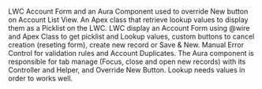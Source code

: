 LWC Account Form and an Aura Component used to override New button on Account List View. An Apex class that retrieve lookup values to display them as a Picklist on the LWC.
LWC display an Account Form using @wire and Apex Class to get picklist and Lookup values, custom buttons to cancel creation (reseting form), create new record or Save & New. Manual Error Control for validation rules and Account Duplicates.
The Aura component is responsible for tab manage (Focus, close and open new records) with its Controller and Helper, and Override New Button.
Lookup needs values in order to works well.

